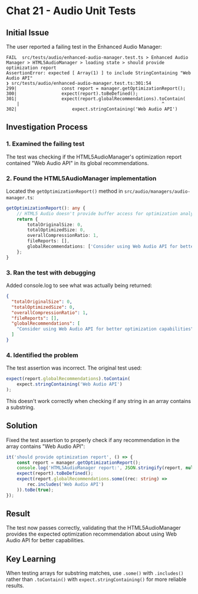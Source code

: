 # Chat 21 - Audio Unit Tests

## Initial Issue
The user reported a failing test in the Enhanced Audio Manager:

```
FAIL  src/tests/audio/enhanced-audio-manager.test.ts > Enhanced Audio Manager > HTML5AudioManager > loading state > should provide optimization report
AssertionError: expected [ Array(1) ] to include StringContaining "Web Audio API"
❯ src/tests/audio/enhanced-audio-manager.test.ts:301:54
299|                 const report = manager.getOptimizationReport();  
300|                 expect(report).toBeDefined();
301|                 expect(report.globalRecommendations).toContain(  
    |                                                      ^
302|                     expect.stringContaining('Web Audio API')    
```

## Investigation Process

### 1. Examined the failing test
The test was checking if the HTML5AudioManager's optimization report contained "Web Audio API" in its global recommendations.

### 2. Found the HTML5AudioManager implementation
Located the `getOptimizationReport()` method in `src/audio/managers/audio-manager.ts`:

```typescript
getOptimizationReport(): any {
    // HTML5 Audio doesn't provide buffer access for optimization analysis
    return {
        totalOriginalSize: 0,
        totalOptimizedSize: 0,
        overallCompressionRatio: 1,
        fileReports: [],
        globalRecommendations: ['Consider using Web Audio API for better optimization capabilities']
    };
}
```

### 3. Ran the test with debugging
Added console.log to see what was actually being returned:

```json
{
  "totalOriginalSize": 0,
  "totalOptimizedSize": 0,
  "overallCompressionRatio": 1,
  "fileReports": [],
  "globalRecommendations": [
    "Consider using Web Audio API for better optimization capabilities"
  ]
}
```

### 4. Identified the problem
The test assertion was incorrect. The original test used:

```typescript
expect(report.globalRecommendations).toContain(
    expect.stringContaining('Web Audio API')
);
```

This doesn't work correctly when checking if any string in an array contains a substring.

## Solution

Fixed the test assertion to properly check if any recommendation in the array contains "Web Audio API":

```typescript
it('should provide optimization report', () => {
    const report = manager.getOptimizationReport();
    console.log('HTML5AudioManager report:', JSON.stringify(report, null, 2));
    expect(report).toBeDefined();
    expect(report.globalRecommendations.some((rec: string) => 
        rec.includes('Web Audio API')
    )).toBe(true);
});
```

## Result
The test now passes correctly, validating that the HTML5AudioManager provides the expected optimization recommendation about using Web Audio API for better capabilities.

## Key Learning
When testing arrays for substring matches, use `.some()` with `.includes()` rather than `.toContain()` with `expect.stringContaining()` for more reliable results.
